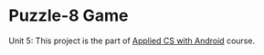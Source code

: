 # Puzzle-8 Game
Unit 5: This project is the part of [Applied CS with Android](https://cswithandroid.withgoogle.com/) course.
